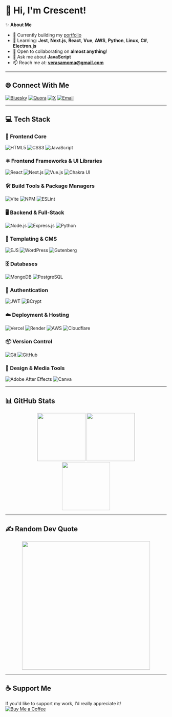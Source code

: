 # 👋 Hi, I'm Crescent!

✨ **About Me**  
- 🔭 Currently building my [portfolio](https://crescentech-portfolio-site.vercel.app/)  
- 🌱 Learning: **Jest**, **Next.js**, **React**, **Vue**, **AWS**, **Python**, **Linux**, **C#**, **Electron.js**  
- 👯 Open to collaborating on **almost anything**!  
- 💬 Ask me about **JavaScript**  
- 📫 Reach me at: **verasamoma@gmail.com**

---

## 🌐 Connect With Me

[![Bluesky](https://img.shields.io/badge/bluesky-0285FF?style=for-the-badge&logo=bluesky&logoColor=FFFFFF)](https://bsky.app/profile/rockarmy321)
[![Quora](https://img.shields.io/badge/Quora-%23B92B27.svg?style=for-the-badge&logo=Quora&logoColor=white)](https://quora.com/profile/Crescent-136)
[![X](https://img.shields.io/badge/X-black.svg?style=for-the-badge&logo=Twittuh&logoColor=white)](https://x.com/rockarmy321)
[![Email](https://img.shields.io/badge/Email-D14836?style=for-the-badge&logo=gmail&logoColor=white)](mailto:verasamoma@gmail.com)

---

## 💻 Tech Stack

### 🧱 Frontend Core
![HTML5](https://img.shields.io/badge/html5-%23E34F26.svg?style=for-the-badge&logo=html5&logoColor=white)
![CSS3](https://img.shields.io/badge/css3-%231572B6.svg?style=for-the-badge&logo=css3&logoColor=white)
![JavaScript](https://img.shields.io/badge/javascript-%23323330.svg?style=for-the-badge&logo=javascript&logoColor=%23F7DF1E)

### ⚛️ Frontend Frameworks & UI Libraries
![React](https://img.shields.io/badge/react-%2320232a.svg?style=for-the-badge&logo=react&logoColor=%2361DAFB)
![Next.js](https://img.shields.io/badge/Next-black?style=for-the-badge&logo=next.js&logoColor=white)
![Vue.js](https://img.shields.io/badge/vue.js-%2335495e.svg?style=for-the-badge&logo=vuedotjs&logoColor=%234FC08D)
![Chakra UI](https://img.shields.io/badge/chakra-%234ED1C5.svg?style=for-the-badge&logo=chakraui&logoColor=white)

### 🛠️ Build Tools & Package Managers
![Vite](https://img.shields.io/badge/vite-%23646CFF.svg?style=for-the-badge&logo=vite&logoColor=white)
![NPM](https://img.shields.io/badge/NPM-%23CB3837.svg?style=for-the-badge&logo=npm&logoColor=white)
![ESLint](https://img.shields.io/badge/ESLint-4B3263?style=for-the-badge&logo=eslint&logoColor=white)

### 🖥️ Backend & Full-Stack
![Node.js](https://img.shields.io/badge/node.js-6DA55F?style=for-the-badge&logo=node.js&logoColor=white)
![Express.js](https://img.shields.io/badge/express.js-%23404d59.svg?style=for-the-badge&logo=express&logoColor=%2361DAFB)
![Python](https://img.shields.io/badge/python-3670A0?style=for-the-badge&logo=python&logoColor=ffdd54)

### 📄 Templating & CMS
![EJS](https://img.shields.io/badge/ejs-%23B4CA65.svg?style=for-the-badge&logo=ejs&logoColor=black)
![WordPress](https://img.shields.io/badge/WordPress-%23117AC9.svg?style=for-the-badge&logo=WordPress&logoColor=white)
![Gutenberg](https://img.shields.io/badge/gutenberg-%23077CB2.svg?style=for-the-badge&logo=gutenberg&logoColor=white)

### 🗄️ Databases
![MongoDB](https://img.shields.io/badge/MongoDB-%234ea94b.svg?style=for-the-badge&logo=mongodb&logoColor=white)
![PostgreSQL](https://img.shields.io/badge/postgres-%23316192.svg?style=for-the-badge&logo=postgresql&logoColor=white)

### 🔐 Authentication
![JWT](https://img.shields.io/badge/JWT-black?style=for-the-badge&logo=JSON%20web%20tokens)
![BCrypt](https://img.shields.io/badge/BCrypt-green?style=for-the-badge&logo=adblock)

### ☁️ Deployment & Hosting
![Vercel](https://img.shields.io/badge/vercel-%23000000.svg?style=for-the-badge&logo=vercel&logoColor=white)
![Render](https://img.shields.io/badge/Render-%2346E3B7.svg?style=for-the-badge&logo=render&logoColor=white)
![AWS](https://img.shields.io/badge/AWS-%23FF9900.svg?style=for-the-badge&logo=amazon-aws&logoColor=white)
![Cloudflare](https://img.shields.io/badge/Cloudflare-F38020?style=for-the-badge&logo=Cloudflare&logoColor=white)

### 📦 Version Control
![Git](https://img.shields.io/badge/git-%23F05033.svg?style=for-the-badge&logo=git&logoColor=white)
![GitHub](https://img.shields.io/badge/github-%23121011.svg?style=for-the-badge&logo=github&logoColor=white)

### 🎨 Design & Media Tools
![Adobe After Effects](https://img.shields.io/badge/Adobe%20After%20Effects-9999FF.svg?style=for-the-badge&logo=Adobe%20After%20Effects&logoColor=white)
![Canva](https://img.shields.io/badge/Canva-%2300C4CC.svg?style=for-the-badge&logo=Canva&logoColor=white)

---

## 📊 GitHub Stats

<div align="center">
  <img src="https://github-readme-stats.vercel.app/api?username=Mikatech-dev&theme=midnight-purple&hide_border=true&include_all_commits=false&count_private=false" height="150" />
  <img src="https://nirzak-streak-stats.vercel.app/?user=Mikatech-dev&theme=midnight-purple&hide_border=true" height="150" />
  <br/>
  <img src="https://github-readme-stats.vercel.app/api/top-langs/?username=Mikatech-dev&theme=midnight-purple&hide_border=true&layout=compact" height="150" />
</div>

---

## ✍️ Random Dev Quote

<div align="center">
  <img src="https://quotes-github-readme.vercel.app/api?type=vertical&theme=radical" width="400" />
</div>

---

## ☕ Support Me

If you'd like to support my work, I’d really appreciate it!  
[![Buy Me a Coffee](https://img.shields.io/badge/Buy%20Me%20a%20Coffee-ffdd00?style=for-the-badge&logo=buy-me-a-coffee&logoColor=black)](https://buymeacoffee.com/yourusername)

